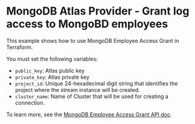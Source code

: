 # MongoDB Atlas Provider - Grant log access to MongoBD employees

This example shows how to use MongoDB Employee Access Grant in Terraform.

You must set the following variables:

- `public_key`: Atlas public key
- `private_key`: Atlas private key
- `project_id`: Unique 24-hexadecimal digit string that identifies the project where the stream instance will be created.
- `cluster_name`: Name of Cluster that will be used for creating a connection.

To learn more, see the [MongoDB Employee Access Grant API doc](https://www.mongodb.com/docs/atlas/reference/api-resources-spec/v2/#tag/Clusters/operation/grantMongoDBEmployeeAccess).
